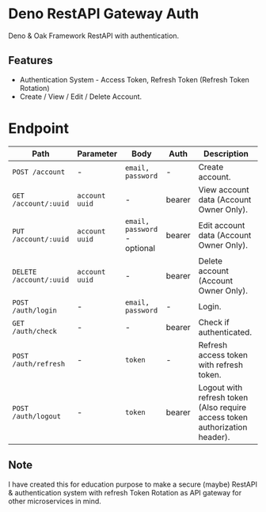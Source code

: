 # Deno RestAPI Gateway Auth

Deno & Oak Framework RestAPI with authentication.

## Features
- Authentication System - Access Token, Refresh Token (Refresh Token Rotation)
- Create / View / Edit / Delete Account.

# Endpoint
| Path | Parameter | Body | Auth | Description |
| --- | --- | --- | --- | --- |
| `POST /account` | - | `email, password` | - | Create account. |
| `GET /account/:uuid` | `account uuid` | - | bearer | View account data (Account Owner Only). |
| `PUT /account/:uuid` | `account uuid` | `email, password` - optional | bearer | Edit account data (Account Owner Only). |
| `DELETE /account/:uuid` | `account uuid` | - | bearer | Delete account (Account Owner Only). |
| `POST /auth/login` | - | `email, password` | - | Login. |
| `GET /auth/check` | - | - | bearer | Check if authenticated. ||
| `POST /auth/refresh` | - | `token` | - | Refresh access token with refresh token. |
| `POST /auth/logout` | - | `token` | bearer | Logout with refresh token (Also require access token authorization header). |

## Note
I have created this for education purpose to make a secure (maybe) RestAPI & authentication system with refresh Token Rotation as API gateway for other microservices in mind.
